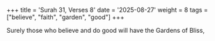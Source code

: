 +++
title = 'Surah 31, Verses 8'
date = '2025-08-27'
weight = 8
tags = ["believe", "faith", "garden", "good"]
+++

Surely those who believe and do good will have the Gardens of Bliss,